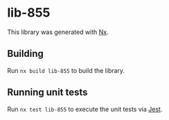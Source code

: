 # lib-855

This library was generated with [Nx](https://nx.dev).

## Building

Run `nx build lib-855` to build the library.

## Running unit tests

Run `nx test lib-855` to execute the unit tests via [Jest](https://jestjs.io).
